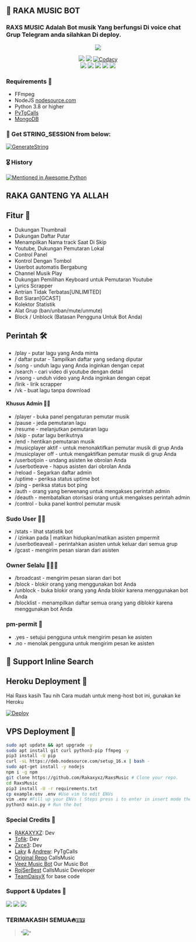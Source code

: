<h2 align="centre">🎵 RAKA MUSIC BOT</h2>

### RAXS MUSIC Adalah Bot musik Yang berfungsi Di voice chat Grup Telegram anda silahkan Di deploy.

<p align="center"><a href="https://t.me/RaxsMusic"> <img src=https://telegra.ph/file/2d3d740fcc56928277ae9.gif>
  </a></p>
<p align="center">
    <a href="https://www.python.org/" alt="made-with-python"> <img src="https://img.shields.io/badge/Made%20with-Python-black.svg?style=flat-square&logo=python&logoColor=blue&color=red" /></a>
    <a href="https://github.com/levina-lab/VeezMusic/graphs/commit-activity" alt="Maintenance"> <img src="https://img.shields.io/badge/Maintained%3F-yes-red.svg?style=flat-square" /></a>
    <a href="https://app.codacy.com/gh/levina-lab/VeezMusic/dashboard"> <img src="https://img.shields.io/codacy/grade/a723cb464d5a4d25be3152b5d71de82d?color=red&logo=codacy&style=flat-square" alt="Codacy" /></a><br>
    <a href="https://github.com/levina-lab/VeezMusic"> <img src="https://img.shields.io/github/repo-size/levina-lab/VeezMusic?color=red&logo=github&logoColor=blue&style=flat-square" /></a>
    <a href="https://github.com/levina-lab/VeezMusic/commits/main"> <img src="https://img.shields.io/github/last-commit/levina-lab/VeezMusic?color=red&logo=github&logoColor=blue&style=flat-square" /></a>
    <a href="https://github.com/levina-lab/VeezMusic/issues"> <img src="https://img.shields.io/github/issues/levina-lab/VeezMusic?color=red&logo=github&logoColor=blue&style=flat-square" /></a>
    <a href="https://github.com/levina-lab/VeezMusic/network/members"> <img src="https://img.shields.io/github/forks/levina-lab/VeezMusic?color=red&logo=github&logoColor=blue&style=flat-square" /></a>  
    <a href="https://github.com/levina-lab/VeezMusic/network/members"> <img src="https://img.shields.io/github/stars/levina-lab/VeezMusic?color=red&logo=github&logoColor=blue&style=flat-square" /></a>  
</p>

<h3>Requirements 📝</h3>

- FFmpeg
- NodeJS [nodesource.com](https://nodesource.com/)
- Python 3.8 or higher
- [PyTgCalls](https://github.com/pytgcalls/pytgcalls)
- [MongoDB](https://cloud.mongodb.com/)

### 🧪 Get STRING_SESSION from below:

[![GenerateString](https://img.shields.io/badge/repl.it-generateString-yellowgreen)](https://replit.com/@QueenArzoo/VCPlayBot)

### 🎖 History

[![Mentioned in Awesome Python](https://awesome.re/mentioned-badge.svg)](https://github.com/Rakaxyxz/RaxsMusic)
## RAKA GANTENG YA ALLAH
## Fitur 🔮

- Dukungan Thumbnail
- Dukungan Daftar Putar
- Menampilkan Nama track Saat Di Skip
- Youtube, Dukungan Pemutaran Lokal
- Control Panel
- Kontrol Dengan Tombol
- Userbot automatis Bergabung
- Channel Musik Play
- Dukungan Pemilihan Keyboard untuk Pemutaran Youtube
- Lyrics Scrapper
- Antrian Tidak Terbatas[UNLIMITED]
- Bot Siaran[GCAST]
- Kolektor Statistik
- Alat Grup (ban/unban/mute/unmute)
- Block / Unblock (Batasan Pengguna Untuk Bot Anda)

## Perintah 🛠

- /play <nama lagu> - putar lagu yang Anda minta
- / daftar putar - Tampilkan daftar yang sedang diputar
- /song <nama lagu> - unduh lagu yang Anda inginkan dengan cepat
- /search <query> - cari video di youtube dengan detail
- /vsong <nama lagu> - unduh video yang Anda inginkan dengan cepat
- /lirik <nama lagu> - lirik scrapper
- /vk <nama lagu> - buat lagu tanpa download
#### Khusus Admin 👷‍♂️
- /player - buka panel pengaturan pemutar musik
- /pause - jeda pemutaran lagu
- /resume - melanjutkan pemutaran lagu
- /skip - putar lagu berikutnya
- /end - hentikan pemutaran musik
- /musicplayer aktif - untuk menonaktifkan pemutar musik di grup Anda
- /musicplayer off - untuk mengaktifkan pemutar musik di grup Anda
- /userbotjoin - undang asisten ke obrolan Anda
- /userbotleave - hapus asisten dari obrolan Anda
- /reload - Segarkan daftar admin
- /uptime - periksa status uptime bot
- /ping - periksa status bot ping
- /auth - orang yang berwenang untuk mengakses perintah admin
- /deauth - membatalkan otorisasi orang untuk mengakses perintah admin
- /control - buka panel kontrol pemutar musik


### Sudo User 🧙‍♂️
- /stats - lihat statistik bot
- / izinkan pada | matikan hidupkan/matikan asisten pmpermit
- /userbotleaveall - perintahkan asisten untuk keluar dari semua grup
- /gcast - mengirim pesan siaran dari asisten

### Owner Selalu 👨🏻‍✈️
- /broadcast - mengirim pesan siaran dari bot
- /block - blokir orang yang menggunakan bot Anda
- /unblock - buka blokir orang yang Anda blokir karena menggunakan bot Anda
- /blocklist - menampilkan daftar semua orang yang diblokir karena menggunakan bot Anda

### pm-permit 💬
- .yes - setujui pengguna untuk mengirim pesan ke asisten
- .no - menolak pengguna untuk mengirim pesan ke asisten
## 🔎 Support Inline Search

## Heroku Deployment 💜
Hai Raxs kasih Tau nih Cara mudah untuk meng-host bot ini, gunakan ke Heroku

[![Deploy](https://www.herokucdn.com/deploy/button.svg)](https://heroku.com/deploy?template=https://github.com/RakaXyxz/RaxsMusic)

## VPS Deployment 📡

```sh
sudo apt update && apt upgrade -y
sudo apt install git curl python3-pip ffmpeg -y
pip3 install -U pip
curl -sL https://deb.nodesource.com/setup_16.x | bash -
sudo apt-get install -y nodejs
npm i -g npm
git clone https://github.com/Rakaxyxz/RaxsMusic # Clone your repo.
cd RaxsMusic
pip3 install -U -r requirements.txt
cp example.env .env #Use vim to edit ENVs
vim .env #Fill up your ENVs ( Steps press i to enter in insert mode then edit the file. Press Esc to exit the editing mode then type :wq! and press Enter key to save the file.)
python3 main.py # Run the bot
```

### Special Credits 💖
- [RAKAXYXZ](https://github.com/Rakaxyxz): Dev
- [Tofik](https://github.com/tofikdn): Dev
- [Zxce3](https://github.com/Zxce3): Dev
- [Laky](https://github.com/Laky-64) & [Andrew](https://github.com/AndrewLaneX): PyTgCalls
- [Original Repo](https://github.com/callsmusic/callsmusic) CallsMusic
- [Veez Music Bot](https://t.me/veezmusicbot) Our Music Bot
- [RojSerBest](https://github.com/rojserbest) CallsMusic Developer
- [TeamDaisyX](https://github.com/TeamDaisyX) for base code

### Support & Updates 🎑
<a href="https://t.me/joinsiniiajg"><img src="https://img.shields.io/badge/Join-Group%20Support-blue.svg?style=for-the-badge&logo=Telegram"></a> <a href="https://t.me/levinachannel"><img src="https://img.shields.io/badge/Join-Updates%20Channel-blue.svg?style=for-the-badge&logo=Telegram"></a>
<a href="https://t.me/ImThelastKingMs"><img src="https://img.shields.io/badge/TeleSaya-Saya%20Deadpool-blue.svg?style=for-the-badge&logo=Telegram"></a>

### TERIMAKASIH SEMUA🔥🇮🇩

>"<img src=https://telegra.ph/file/f035472d78a427dfb5086.png>"
